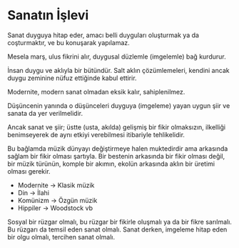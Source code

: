 # Sanatın İşlevi

Sanat duyguya hitap eder, amacı belli duyguları oluşturmak ya da coşturmaktır,
ve bu konuşarak yapılamaz.

Mesela marş, ulus fikrini alır, duygusal düzlemle (imgelemle) bağ kurdurur.

İnsan duygu ve aklıyla bir bütündür. Salt aklın çözümlemeleri, kendini ancak duygu zeminine
nüfuz ettiğinde kabul ettirir.

Modernite, modern sanat olmadan eksik kalır, sahiplenilmez.

Düşüncenin yanında o düşünceleri duyguya (imgeleme) yayan uygun şiir ve sanata
da yer verilmelidir.

Ancak sanat ve şiir; üstte (usta, akılda) gelişmiş bir fikir olmaksızın,
ilkelliği benimseyerek de aynı etkiyi verebilmesi itibariyle tehlikelidir.

Bu bağlamda müzik dünyayı değiştirmeye halen muktedirdir ama arkasında sağlam
bir fikir olması şartıyla. Bir bestenin arkasında bir fikir olması değil, bir
müzik türünün, komple bir akımın, ekolün arkasında aklın bir üretimi olması
gerekir.

- Modernite -> Klasik müzik
- Din -> İlahi
- Komünizm -> Özgün müzik
- Hippiler -> Woodstock vb

Sosyal bir rüzgar olmalı, bu rüzgar bir fikirle oluşmalı ya da bir fikre
sarılmalı. Bu rüzgarı da temsil eden sanat olmalı. Sanat derken, imgeleme hitap
eden bir olgu olmalı, tercihen sanat olmalı.

